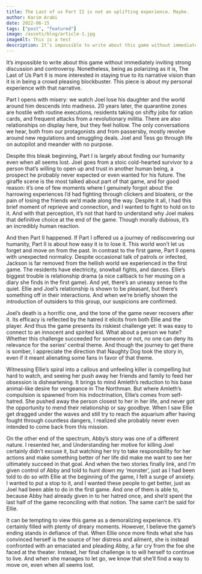 ```yaml
---
title: The Last of us Part II is not an uplifting experience. Maybe. 
author: Karim Arabi
date: 2022-06-15
tags: ["post", "featured"]
image: /assets/blog/article-1.jpg
imageAlt: This is a test
description: It’s impossible to write about this game without immediately inviting strong discussion and controversy. Nonetheless, being as polarizing as it is, The Last of Us Part II is more interested in staying true to its narrative vision than it is in being a crowd pleasing blockbuster. This piece is about my personal experience with that narrative.
---
```


It’s impossible to write about this game without immediately inviting strong discussion and controversy. Nonetheless, being as polarizing as it is, The Last of Us Part II is more interested in staying true to its narrative vision than it is in being a crowd pleasing blockbuster. This piece is about my personal experience with that narrative.

Part I opens with misery: we watch Joel lose his daughter and the world around him descends into madness. 20 years later, the quarantine zones are hostile with routine executions, residents taking on shifty jobs for ration cards, and frequent attacks from a revolutionary militia. There are also relationships on display here, but they feel hollow. The only conversations we hear, both from our protagonists and from passersby, mostly revolve around new regulations and smuggling deals. Joel and Tess go through life on autopilot and meander with no purpose. 

Despite this bleak beginning, Part I is largely about finding our humanity even when all seems lost. Joel goes from a stoic cold-hearted survivor to a person that’s willing to open up and trust in another human being, a prospect he probably never expected or even wanted for his future. The giraffe scene is the most talked about part of that game, and for good reason: it’s one of few moments where I genuinely forgot about the harrowing experiences I’d had fighting through clickers and bloaters, or the pain of losing the friends we’d made along the way. Despite it all, I had this brief moment of reprieve and connection, and I wanted to fight to hold on to it. And with that perception, it’s not that hard to understand why Joel makes that definitive choice at the end of the game. Though morally dubious, it’s an incredibly human reaction.

And then Part II happened. If Part I offered us a journey of rediscovering our humanity, Part II is about how easy it is to lose it. This world won’t let us forget and move on from the past. In contrast to the first game, Part II opens with unexpected normalcy. Despite occasional talk of patrols or infected, Jackson is far removed from the hellish world we experienced in the first game. The residents have electricity, snowball fights, and dances. Ellie’s biggest trouble is relationship drama (a nice callback to her musing on a diary she finds in the first game). And yet, there’s an uneasy sense to the quiet. Ellie and Joel’s relationship is shown to be pleasant, but there’s something off in their interactions. And when we’re briefly shown the introduction of outsiders to this group, our suspicions are confirmed. 

Joel’s death is a horrific one, and the tone of the game never recovers after it. Its efficacy is reflected by the hatred it elicits from both Ellie and the player. And thus the game presents its riskiest challenge yet: It was easy to connect to an innocent and spirited kid. What about a person we hate? Whether this challenge succeeded for someone or not, no one can deny its relevance for the series’ central theme. And though the journey to get there is somber, I appreciate the direction that Naughty Dog took the story in, even if it meant alienating some fans in favor of that theme.

Witnessing Ellie’s spiral into a callous and unfeeling killer is compelling but hard to watch, and seeing her push away her friends and family to feed her obsession is disheartening. It brings to mind Amleth’s reduction to his base animal-like desire for vengeance in The Northman. But where Amleth’s compulsion is spawned from his indoctrination, Ellie’s comes from self-hatred. She pushed away the person closest to her in her life, and never got the opportunity to mend their relationship or say goodbye. When I saw Ellie get dragged under the waves and still try to reach the aquarium after having fought through countless dangers, I realized she probably never even intended to come back from this mission. 

On the other end of the spectrum, Abby’s story was one of a different nature. I resented her, and Understanding her motive for killing Joel certainly didn’t excuse it, but watching her try to take responsibility for her actions and make something better of her life did make me want to see her ultimately succeed in that goal. And when the two stories finally link, and I’m given control of Abby and told to hunt down my ‘monster’, just as I had been told to do so with Ellie at the beginning of the game, I felt a surge of anxiety. I wanted to put a stop to it, and I wanted these people to get better, just as Joel had been able to do in the first game. And one of them is able to, because Abby had already given in to her hatred once, and she’d spent the last half of the game reconciling with that notion. The same can’t be said for Ellie. 

It can be tempting to view this game as a demoralizing experience. It’s certainly filled with plenty of dreary moments. However, I believe the game’s ending stands in defiance of that. When Ellie once more finds what she has convinced herself is the source of her distress and ailment, she is instead confronted with an emaciated and pleading Abby, a far cry from the foe she faced at the theater. Instead, her final challenge is to will herself to continue to live. And when she manages to let go, we know that she’ll find a way to move on, even when all seems lost.